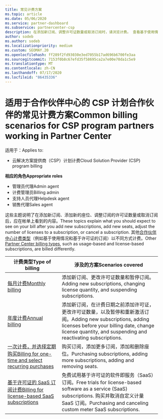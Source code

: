 ```yaml
---
title: 常见计费方案
ms.topic: article
ms.date: 05/06/2020
ms.service: partner-dashboard
ms.subservice: partnercenter-csp
description: 在添加新订阅、调整许可证数量或取消订阅时，请浏览计费。 查看基于使用情况和许可证的订阅的不同之处。
author: sodeb
ms.author: sodeb
ms.localizationpriority: medium
ms.custom: SEOMAY.20
ms.openlocfilehash: ff289f2fd93030e3ed7055b17ad696b6700fe3aa
ms.sourcegitcommit: 7153f0b8c67efd35f58695ca2a7e00e70da1c5e9
ms.translationtype: MT
ms.contentlocale: zh-CN
ms.lasthandoff: 07/17/2020
ms.locfileid: "86435336"
---
```

# <a name="common-billing-scenarios-for-csp-program-partners-working-in-partner-center"></a><span data-ttu-id="32d3c-104">适用于合作伙伴中心的 CSP 计划合作伙伴的常见计费方案</span><span class="sxs-lookup"><span data-stu-id="32d3c-104">Common billing scenarios for CSP program partners working in Partner Center</span></span>

<span data-ttu-id="32d3c-105">适用于：</span><span class="sxs-lookup"><span data-stu-id="32d3c-105">Applies to:</span></span>

- <span data-ttu-id="32d3c-106">云解决方案提供商（CSP）计划计费</span><span class="sxs-lookup"><span data-stu-id="32d3c-106">Cloud Solution Provider (CSP) program billing</span></span>

<span data-ttu-id="32d3c-107">**相应的角色**</span><span class="sxs-lookup"><span data-stu-id="32d3c-107">**Appropriate roles**</span></span>

- <span data-ttu-id="32d3c-108">管理员代理</span><span class="sxs-lookup"><span data-stu-id="32d3c-108">Admin agent</span></span>
- <span data-ttu-id="32d3c-109">计费管理员</span><span class="sxs-lookup"><span data-stu-id="32d3c-109">Billing admin</span></span>
- <span data-ttu-id="32d3c-110">支持人员代理</span><span class="sxs-lookup"><span data-stu-id="32d3c-110">Helpdesk agent</span></span>
- <span data-ttu-id="32d3c-111">销售代理</span><span class="sxs-lookup"><span data-stu-id="32d3c-111">Sales agent</span></span>

<span data-ttu-id="32d3c-112">这些主题说明了在添加新订阅、添加新的座位、调整订阅的许可证数量或取消订阅后，应在帐单上看到的内容。</span><span class="sxs-lookup"><span data-stu-id="32d3c-112">These topics explain what you should expect to see on your bill after you add new subscriptions, add new seats, adjust the number of licenses to a subscription, or cancel a subscription.</span></span> <span data-ttu-id="32d3c-113">其他[合作伙伴中心计费类型](billing-different-types.md)（例如基于使用情况和基于许可证的订阅）以不同方式计费。</span><span class="sxs-lookup"><span data-stu-id="32d3c-113">Other [Partner Center billing types](billing-different-types.md), such as usage-based and license-based subscriptions, are billed differently.</span></span>

| <span data-ttu-id="32d3c-114">计费类型</span><span class="sxs-lookup"><span data-stu-id="32d3c-114">Type of billing</span></span> | <span data-ttu-id="32d3c-115">涉及的方案</span><span class="sxs-lookup"><span data-stu-id="32d3c-115">Scenarios covered</span></span> |
| --------------- | ----------------- |
| [<span data-ttu-id="32d3c-116">每月计费</span><span class="sxs-lookup"><span data-stu-id="32d3c-116">Monthly billing</span></span>](common-billing-scenarios-monthly.md) | <span data-ttu-id="32d3c-117">添加新订阅、更改许可证数量和暂停订阅。</span><span class="sxs-lookup"><span data-stu-id="32d3c-117">Adding new subscriptions, changing license quantity, and suspending subscriptions.</span></span> |
| [<span data-ttu-id="32d3c-118">年度计费</span><span class="sxs-lookup"><span data-stu-id="32d3c-118">Annual billing</span></span>](common-billing-scenarios-annual.md) | <span data-ttu-id="32d3c-119">添加新订阅，在计费日期之前添加许可证，更改许可证数量，以及暂停和重新激活订阅。</span><span class="sxs-lookup"><span data-stu-id="32d3c-119">Adding new subscriptions, adding licenses before your billing date, change license quantity, and suspending and reactivating subscriptions.</span></span> |
| [<span data-ttu-id="32d3c-120">一次计费，并选择定期购买</span><span class="sxs-lookup"><span data-stu-id="32d3c-120">Billing for one-time and select recurring purchases</span></span>](common-billing-scenarios-onetime-recurring.md) | <span data-ttu-id="32d3c-121">购买订阅，添加更多订阅，添加和删除座位。</span><span class="sxs-lookup"><span data-stu-id="32d3c-121">Purchasing subscriptions, adding more subscriptions, adding and removing seats.</span></span> |
| [<span data-ttu-id="32d3c-122">基于许可证的 SaaS 订阅计费</span><span class="sxs-lookup"><span data-stu-id="32d3c-122">Billing for license-based SaaS subscriptions</span></span>](common-billing-scenarios-saas.md) | <span data-ttu-id="32d3c-123">免费试用基于许可证的软件即服务（SaaS）订阅。</span><span class="sxs-lookup"><span data-stu-id="32d3c-123">Free trials for license-based software as a service (SaaS) subscriptions.</span></span> <span data-ttu-id="32d3c-124">购买并取消自定义计量 SaaS 订阅。</span><span class="sxs-lookup"><span data-stu-id="32d3c-124">Purchasing and canceling custom meter SaaS subscriptions.</span></span> |
